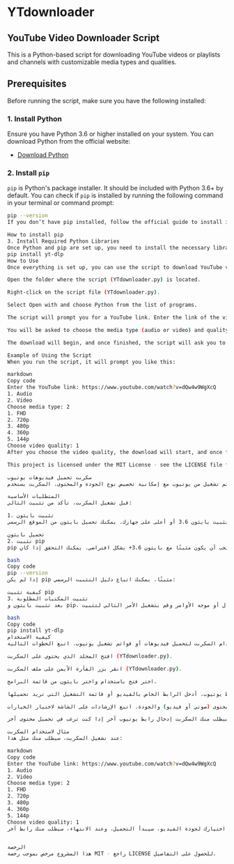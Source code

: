# YTdownloader
## YouTube Video Downloader Script

This is a Python-based script for downloading YouTube videos or playlists and channels with customizable media types and qualities.

## Prerequisites

Before running the script, make sure you have the following installed:

### 1. Install Python

Ensure you have Python 3.6 or higher installed on your system. You can download Python from the official website:

- [Download Python](https://www.python.org/downloads/)

### 2. Install `pip`

`pip` is Python's package installer. It should be included with Python 3.6+ by default. You can check if `pip` is installed by running the following command in your terminal or command prompt:

```bash
pip --version
If you don’t have pip installed, follow the official guide to install it:

How to install pip
3. Install Required Python Libraries
Once Python and pip are set up, you need to install the necessary libraries. Open a terminal or command prompt and run the following command to install yt-dlp:
pip install yt-dlp
How to Use
Once everything is set up, you can use the script to download YouTube videos or playlists. Follow these steps:

Open the folder where the script (YTdownloader.py) is located.

Right-click on the script file (YTdownloader.py).

Select Open with and choose Python from the list of programs.

The script will prompt you for a YouTube link. Enter the link of the video or playlist you want to download.

You will be asked to choose the media type (audio or video) and quality. Follow the on-screen prompts to make your selections.

The download will begin, and once finished, the script will ask you to enter another YouTube link if you wish to download more content.

Example of Using the Script
When you run the script, it will prompt you like this:

markdown
Copy code
Enter the YouTube link: https://www.youtube.com/watch?v=dQw4w9WgXcQ
1. Audio
2. Video
Choose media type: 2
1. FHD
2. 720p
3. 480p
4. 360p
5. 144p
Choose video quality: 1
After you choose the video quality, the download will start, and once finished, it will ask for another link.

This project is licensed under the MIT License - see the LICENSE file for details.

سكربت تحميل فيديوهات يوتيوب
هذا سكربت مبني باستخدام بايثون لتحميل فيديوهات أو قوائم تشغيل من يوتيوب مع إمكانية تخصيص نوع الجودة والمحتوى. السكربت يستخدم yt-dlp للتحميل و ffmpeg لمعالجة الفيديو. اتبع التعليمات التالية لإعداده واستخدامه.

المتطلبات الأساسية
قبل تشغيل السكربت، تأكد من تثبيت التالي:

1. تثبيت بايثون
تأكد من أنك قد قمت بتثبيت بايثون 3.6 أو أعلى على جهازك. يمكنك تحميل بايثون من الموقع الرسمي:

تحميل بايثون
2. تثبيت pip
pip هو مثبت الحزم الخاص ببايثون. يجب أن يكون مثبتًا مع بايثون 3.6+ بشكل افتراضي. يمكنك التحقق إذا كان pip مثبتًا عن طريق تنفيذ الأمر التالي في التيرمينال أو موجه الأوامر:

bash
Copy code
pip --version
إذا لم يكن pip مثبتًا، يمكنك اتباع دليل التثبيت الرسمي:

كيفية تثبيت pip
3. تثبيت المكتبات المطلوبة
بعد تثبيت بايثون و pip، تحتاج إلى تثبيت المكتبات اللازمة. افتح التيرمينال أو موجه الأوامر وقم بتشغيل الأمر التالي لتثبيت yt-dlp:

bash
Copy code
pip install yt-dlp
كيفية الاستخدام
بمجرد إعداد كل شيء، يمكنك استخدام السكربت لتحميل فيديوهات أو قوائم تشغيل يوتيوب. اتبع الخطوات التالية:

افتح المجلد الذي يحتوي على السكربت (YTdownloader.py).

انقر بزر الفأرة الأيمن على ملف السكربت (YTdownloader.py).

اختر فتح باستخدام واختر بايثون من قائمة البرامج.

سيطلب منك السكربت إدخال رابط يوتيوب. أدخل الرابط الخاص بالفيديو أو قائمة التشغيل التي تريد تحميلها.

سيطلب منك اختيار نوع المحتوى (صوتي أو فيديو) والجودة. اتبع الإرشادات على الشاشة لاختيار الخيارات.

سيبدأ التحميل، وبعد الانتهاء، سيطلب منك السكربت إدخال رابط يوتيوب آخر إذا كنت ترغب في تحميل محتوى آخر.

مثال لاستخدام السكربت
عند تشغيل السكربت، سيطلب منك مثل هذا:

markdown
Copy code
Enter the YouTube link: https://www.youtube.com/watch?v=dQw4w9WgXcQ
1. Audio
2. Video
Choose media type: 2
1. FHD
2. 720p
3. 480p
4. 360p
5. 144p
Choose video quality: 1
بعد اختيارك لجودة الفيديو، سيبدأ التحميل، وعند الانتهاء، سيطلب منك رابط آخر.


الرخصة
هذا المشروع مرخص بموجب رخصة MIT - راجع LICENSE للحصول على التفاصيل.

